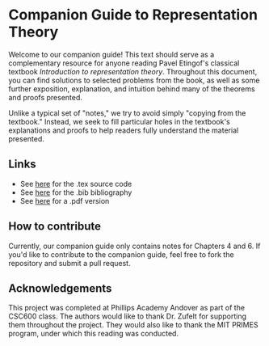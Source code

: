 # Companion Guide to Representation Theory

Welcome to our companion guide! This text should serve as a complementary resource for anyone reading Pavel Etingof's classical textbook *Introduction to representation theory*. Throughout this document, you can find solutions to selected problems from the book, as well as some further exposition, explanation, and intuition behind many of the theorems and proofs presented.

Unlike a typical set of "notes," we try to avoid simply "copying from the textbook." Instead, we seek to fill particular holes in the textbook's explanations and proofs to help readers fully understand the material presented.

## Links

- See [here](https://github.com/willwin4sure/Companion_Guide_to_Representation_Theory/blob/main/main.tex) for the .tex source code
- See [here](https://github.com/willwin4sure/Companion_Guide_to_Representation_Theory/blob/main/bibfile.bib) for the .bib bibliography
- See [here](https://github.com/willwin4sure/Companion_Guide_to_Representation_Theory/blob/main/Companion_Guide_to_Rep_Theory.pdf) for a .pdf version

## How to contribute

Currently, our companion guide only contains notes for Chapters 4 and 6. If you'd like to contribute to the companion guide, feel free to fork the repository and submit a pull request.

## Acknowledgements

This project was completed at Phillips Academy Andover as part of the CSC600 class. The authors would like to thank Dr. Zufelt for supporting them throughout the project. They would also like to thank the MIT PRIMES program, under which this reading was conducted.
